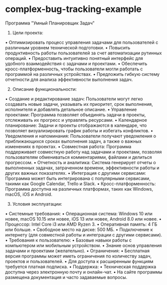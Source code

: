 # complex-bug-tracking-example
Программа "Умный Планировщик Задач"

1. Цели проекта:

•  Оптимизировать процесс управления задачами для пользователей с различным уровнем технической подготовки.
•  Повысить продуктивность работы пользователей за счет автоматизации рутинных операций.
•  Предоставить интуитивно понятный интерфейс для удобного взаимодействия с задачами и проектами.
•  Обеспечить кросс-платформенность, чтобы пользователи могли работать с программой на различных устройствах.
•  Предложить гибкую систему отчетности для анализа эффективности выполнения задач.

2. Описание функциональности:

•  Создание и редактирование задач: Пользователи могут легко создавать новые задачи, указывать их приоритет, срок выполнения, исполнителя и добавлять детальное описание.
•  Управление проектами: Программа позволяет объединять задачи в проекты, отслеживать их прогресс и управлять ресурсами.
•  Календарное планирование: Задачи и проекты отображаются в календаре, что позволяет визуализировать график работы и избегать конфликтов.
•  Уведомления и напоминания: Пользователи получают уведомления о приближающихся сроках выполнения задач, а также о важных изменениях в проектах.
•  Совместная работа: Программа поддерживает совместную работу над задачами и проектами, позволяя пользователям обмениваться комментариями, файлами и делиться прогрессом.
•  Отчетность и аналитика: Система генерирует отчеты о выполненных задачах, затраченном времени, эффективности работы и других важных показателях.
•  Интеграция с другими сервисами: Программа может быть интегрирована с популярными сервисами, такими как Google Calendar, Trello и Slack.
•  Кросс-платформенность: Программа доступна на различных платформах, таких как Windows, macOS, iOS и Android.

3. Условия эксплуатации:

•  Системные требования:
  •  Операционная система: Windows 10 или новее, macOS 10.15 или новее, iOS 13 или новее, Android 8.0 или новее.
  •  Процессор: Intel Core i3 или AMD Ryzen 3.
  •  Оперативная память: 4 ГБ или больше.
  •  Свободное место на диске: 500 МБ.
  •  Подключение к интернету (для совместной работы и интеграции с другими сервисами).
•  Требования к пользователю:
  •  Базовые навыки работы с компьютером или мобильным устройством.
  •  Знание основ управления задачами и проектами (желательно).
•  Ограничения:
  •  Бесплатная версия программы может иметь ограничения по количеству задач, проектов и пользователей.
  •  Для доступа к расширенным функциям требуется платная подписка.
•  Поддержка:
  •  Техническая поддержка доступна через электронную почту и онлайн-чат.
  •  На сайте программы размещена документация и часто задаваемые вопросы.
